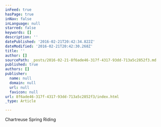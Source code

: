 ```yaml
---
inFeed: true
hasPage: true
inNav: false
inLanguage: null
starred: false
keywords: []
description: ''
datePublished: '2016-02-21T20:42:34.822Z'
dateModified: '2016-02-21T20:42:30.268Z'
title: ''
author: []
sourcePath: _posts/2016-02-21-8f6ade46-317f-4317-93dd-713a5c2852f3.md
published: true
authors: []
publisher:
  name: null
  domain: null
  url: null
  favicon: null
url: 8f6ade46-317f-4317-93dd-713a5c2852f3/index.html
_type: Article

---
```

Chartreuse Spring Riding
